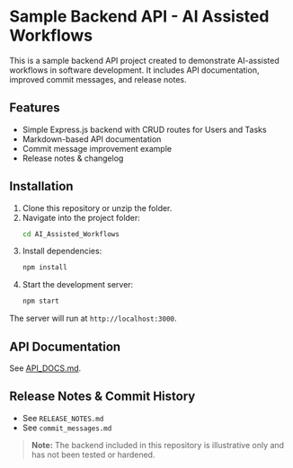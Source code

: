 # Sample Backend API - AI Assisted Workflows

This is a sample backend API project created to demonstrate AI-assisted workflows in software development.
It includes API documentation, improved commit messages, and release notes.

## Features
- Simple Express.js backend with CRUD routes for Users and Tasks
- Markdown-based API documentation
- Commit message improvement example
- Release notes & changelog

## Installation

1. Clone this repository or unzip the folder.
2. Navigate into the project folder:
   ```bash
   cd AI_Assisted_Workflows
   ```
3. Install dependencies:
   ```bash
   npm install
   ```
4. Start the development server:
   ```bash
   npm start
   ```

The server will run at `http://localhost:3000`.

## API Documentation
See [API_DOCS.md](API_DOCS.md).

## Release Notes & Commit History
- See `RELEASE_NOTES.md`
- See `commit_messages.md`

> **Note:** The backend included in this repository is illustrative only and has not been tested or hardened.
